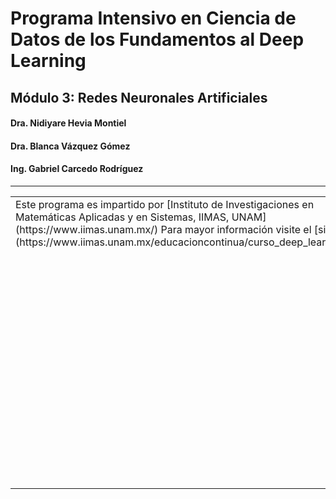 # Programa Intensivo en Ciencia de Datos de los Fundamentos al Deep Learning
## Módulo 3: Redes Neuronales Artificiales 

#### Dra. Nidiyare Hevia Montiel
#### Dra. Blanca Vázquez Gómez
#### Ing. Gabriel Carcedo Rodríguez
---

<table>
  <tr>
    <td width="50%" valign="top">
      <!-- Content for Column 1 -->
      Este programa es impartido por [Instituto de Investigaciones en Matemáticas Aplicadas y en Sistemas, IIMAS, UNAM](https://www.iimas.unam.mx/)
      Para mayor información visite el [sitio oficial](https://www.iimas.unam.mx/educacioncontinua/curso_deep_learning.html).
    </td>
    <td width="50%" valign="top">
      <!-- Content for Column 2 -->
      <img src="https://www.iimas.unam.mx/educacioncontinua/images/logo.svg" alt="Educación Continua, IIMAS, UNAM" style="width:50%; height:auto;">
    </td>
  </tr>
</table>
